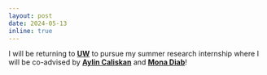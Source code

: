 ```yaml
---
layout: post
date: 2024-05-13
inline: true
---
```


I will be returning to <b>[UW](https://www.washington.edu/)</b> to pursue my summer research internship where I will be co-advised by <b>[Aylin Caliskan](https://faculty.washington.edu/aylin/)</b>  and <b>[Mona Diab](https://www.lti.cs.cmu.edu/people/faculty/diab-mona.html)</b>!
